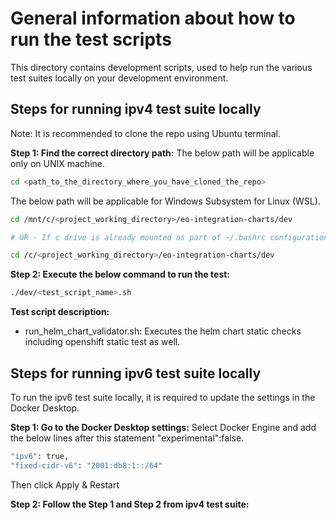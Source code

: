 # General information about how to run the test scripts

This directory contains development scripts, used to help run the various test suites locally on your development
environment.

## Steps for running ipv4 test suite locally

Note: It is recommended to clone the repo using Ubuntu terminal.

**Step 1: Find the correct directory path:**
The below path will be applicable only on UNIX machine.

```bash
cd <path_to_the_directory_where_you_have_cloned_the_repo>
```

The below path will be applicable for Windows Subsystem for Linux (WSL).

```bash
cd /mnt/c/<project_working_directory>/eo-integration-charts/dev

# OR - If c drive is already mounted as part of ~/.bashrc configuration, use the following:

cd /c/<project_working_directory>/eo-integration-charts/dev
```

**Step 2: Execute the below command to run the test:**

```bash
./dev/<test_script_name>.sh
```

**Test script description:**

- run_helm_chart_validator.sh: Executes the helm chart static checks including openshift static test as well.

## Steps for running ipv6 test suite locally

To run the ipv6 test suite locally, it is required to update the settings in the Docker Desktop.

**Step 1: Go to the Docker Desktop settings:**
Select Docker Engine and add the below lines after this statement "experimental":false.

```bash
"ipv6": true,
"fixed-cidr-v6": "2001:db8:1::/64"
```

Then click Apply & Restart

**Step 2: Follow the Step 1 and Step 2 from ipv4 test suite:**

